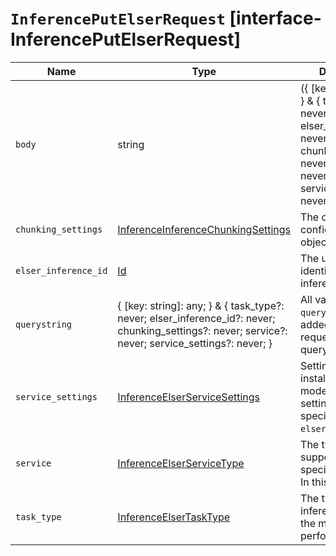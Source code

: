 # `InferencePutElserRequest` [interface-InferencePutElserRequest]

| Name | Type | Description |
| - | - | - |
| `body` | string | ({ [key: string]: any; } & { task_type?: never; elser_inference_id?: never; chunking_settings?: never; service?: never; service_settings?: never; }) | All values in `body` will be added to the request body. |
| `chunking_settings` | [InferenceInferenceChunkingSettings](./InferenceInferenceChunkingSettings.md) | The chunking configuration object. |
| `elser_inference_id` | [Id](./Id.md) | The unique identifier of the inference endpoint. |
| `querystring` | { [key: string]: any; } & { task_type?: never; elser_inference_id?: never; chunking_settings?: never; service?: never; service_settings?: never; } | All values in `querystring` will be added to the request querystring. |
| `service_settings` | [InferenceElserServiceSettings](./InferenceElserServiceSettings.md) | Settings used to install the inference model. These settings are specific to the `elser` service. |
| `service` | [InferenceElserServiceType](./InferenceElserServiceType.md) | The type of service supported for the specified task type. In this case, `elser`. |
| `task_type` | [InferenceElserTaskType](./InferenceElserTaskType.md) | The type of the inference task that the model will perform. |
